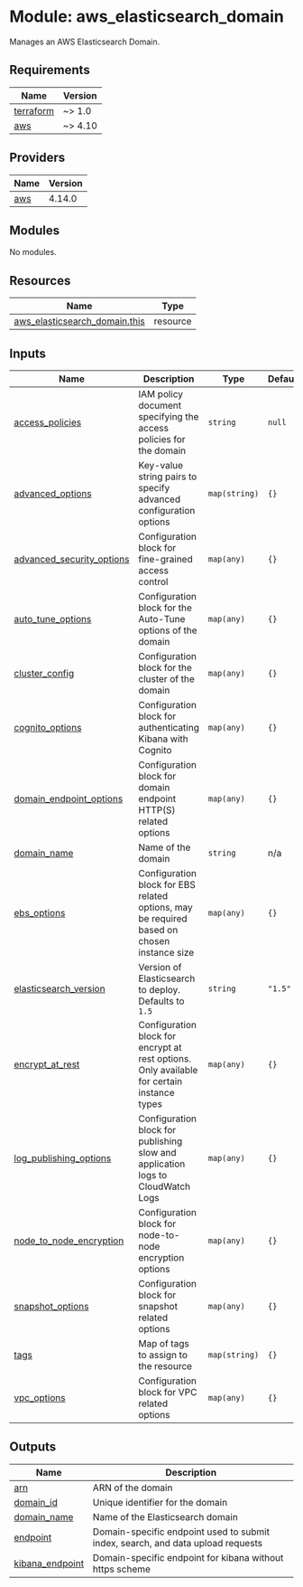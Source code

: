 # Module: aws_elasticsearch_domain

Manages an AWS Elasticsearch Domain.

<!-- BEGINNING OF PRE-COMMIT-TERRAFORM DOCS HOOK -->
## Requirements

| Name | Version |
|------|---------|
| <a name="requirement_terraform"></a> [terraform](#requirement\_terraform) | ~> 1.0 |
| <a name="requirement_aws"></a> [aws](#requirement\_aws) | ~> 4.10 |

## Providers

| Name | Version |
|------|---------|
| <a name="provider_aws"></a> [aws](#provider\_aws) | 4.14.0 |

## Modules

No modules.

## Resources

| Name | Type |
|------|------|
| [aws_elasticsearch_domain.this](https://registry.terraform.io/providers/hashicorp/aws/latest/docs/resources/elasticsearch_domain) | resource |

## Inputs

| Name | Description | Type | Default | Required |
|------|-------------|------|---------|:--------:|
| <a name="input_access_policies"></a> [access\_policies](#input\_access\_policies) | IAM policy document specifying the access policies for the domain | `string` | `null` | no |
| <a name="input_advanced_options"></a> [advanced\_options](#input\_advanced\_options) | Key-value string pairs to specify advanced configuration options | `map(string)` | `{}` | no |
| <a name="input_advanced_security_options"></a> [advanced\_security\_options](#input\_advanced\_security\_options) | Configuration block for fine-grained access control | `map(any)` | `{}` | no |
| <a name="input_auto_tune_options"></a> [auto\_tune\_options](#input\_auto\_tune\_options) | Configuration block for the Auto-Tune options of the domain | `map(any)` | `{}` | no |
| <a name="input_cluster_config"></a> [cluster\_config](#input\_cluster\_config) | Configuration block for the cluster of the domain | `map(any)` | `{}` | no |
| <a name="input_cognito_options"></a> [cognito\_options](#input\_cognito\_options) | Configuration block for authenticating Kibana with Cognito | `map(any)` | `{}` | no |
| <a name="input_domain_endpoint_options"></a> [domain\_endpoint\_options](#input\_domain\_endpoint\_options) | Configuration block for domain endpoint HTTP(S) related options | `map(any)` | `{}` | no |
| <a name="input_domain_name"></a> [domain\_name](#input\_domain\_name) | Name of the domain | `string` | n/a | yes |
| <a name="input_ebs_options"></a> [ebs\_options](#input\_ebs\_options) | Configuration block for EBS related options, may be required based on chosen instance size | `map(any)` | `{}` | no |
| <a name="input_elasticsearch_version"></a> [elasticsearch\_version](#input\_elasticsearch\_version) | Version of Elasticsearch to deploy. Defaults to `1.5` | `string` | `"1.5"` | no |
| <a name="input_encrypt_at_rest"></a> [encrypt\_at\_rest](#input\_encrypt\_at\_rest) | Configuration block for encrypt at rest options. Only available for certain instance types | `map(any)` | `{}` | no |
| <a name="input_log_publishing_options"></a> [log\_publishing\_options](#input\_log\_publishing\_options) | Configuration block for publishing slow and application logs to CloudWatch Logs | `map(any)` | `{}` | no |
| <a name="input_node_to_node_encryption"></a> [node\_to\_node\_encryption](#input\_node\_to\_node\_encryption) | Configuration block for node-to-node encryption options | `map(any)` | `{}` | no |
| <a name="input_snapshot_options"></a> [snapshot\_options](#input\_snapshot\_options) | Configuration block for snapshot related options | `map(any)` | `{}` | no |
| <a name="input_tags"></a> [tags](#input\_tags) | Map of tags to assign to the resource | `map(string)` | `{}` | no |
| <a name="input_vpc_options"></a> [vpc\_options](#input\_vpc\_options) | Configuration block for VPC related options | `map(any)` | `{}` | no |

## Outputs

| Name | Description |
|------|-------------|
| <a name="output_arn"></a> [arn](#output\_arn) | ARN of the domain |
| <a name="output_domain_id"></a> [domain\_id](#output\_domain\_id) | Unique identifier for the domain |
| <a name="output_domain_name"></a> [domain\_name](#output\_domain\_name) | Name of the Elasticsearch domain |
| <a name="output_endpoint"></a> [endpoint](#output\_endpoint) | Domain-specific endpoint used to submit index, search, and data upload requests |
| <a name="output_kibana_endpoint"></a> [kibana\_endpoint](#output\_kibana\_endpoint) | Domain-specific endpoint for kibana without https scheme |
<!-- END OF PRE-COMMIT-TERRAFORM DOCS HOOK -->
